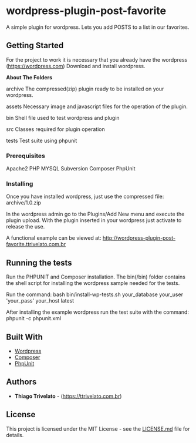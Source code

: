 # wordpress-plugin-post-favorite

A simple plugin for wordpress. Lets you add POSTS to a list in our favorites.

## Getting Started

For the project to work it is necessary that you already have the wordpress (https://wordpress.com)
Download and install wordpress.

**About The Folders**

archive
The compressed(zip) plugin ready to be installed on your wordpress.

assets
Necessary image and javascript files for the operation of the plugin.

bin
Shell file used to test wordpress and plugin

src
Classes required for plugin operation

tests
Test suite using phpunit

### Prerequisites

Apache2
PHP
MYSQL
Subversion
Composer
PhpUnit

### Installing

Once you have installed wordpress, just use the compressed file:
archive/1.0.zip

In the wordpress admin go to the Plugins/Add New menu and execute the plugin upload.
With the plugin inserted in your wordpress just activate to release the use.

A functional example can be viewed at:
http://wordpress-plugin-post-favorite.ttrivelato.com.br

## Running the tests

Run the PHPUNIT and Composer installation.
The bin(/bin) folder contains the shell script for installing the wordpress sample needed for the tests.

Run the command:
bash bin/install-wp-tests.sh your_database your_user 'your_pass' your_host latest

After installing the example wordpress run the test suite with the command:
phpunit -c phpunit.xml

## Built With

* [Wordpress](https://wordpress.com)
* [Composer](https://getcomposer.org/)
* [PhpUnit](https://phpunit.de/)

## Authors

* **Thiago Trivelato** - (https://ttrivelato.com.br)

## License

This project is licensed under the MIT License - see the [LICENSE.md](LICENSE.md) file for details.
